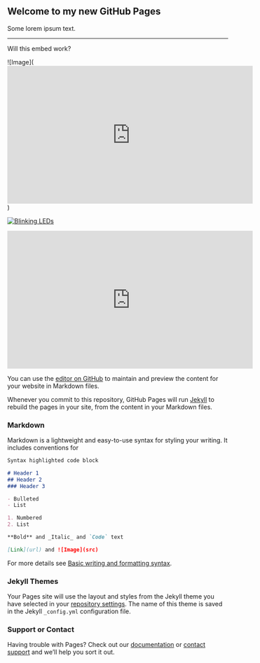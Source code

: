 ## Welcome to my new GitHub Pages

Some lorem ipsum text.

---

Will this embed work?

![Image](<iframe width="560" height="315" src="https://www.youtube.com/embed/1FaT7TCZarg" title="YouTube video player" frameborder="0" allow="accelerometer; autoplay; clipboard-write; encrypted-media; gyroscope; picture-in-picture" allowfullscreen></iframe>)

[![Blinking LEDs](http://img.youtube.com/vi/XAMVzS13HY0/0.jpg)](http://www.youtube.com/watch?v=XAMVzS13HY0 "Blinking LEDs")


<iframe width="560" height="315" src="https://www.youtube.com/embed/1FaT7TCZarg" title="YouTube video player" frameborder="0" allow="accelerometer; autoplay; clipboard-write; encrypted-media; gyroscope; picture-in-picture" allowfullscreen></iframe>



You can use the [editor on GitHub](https://github.com/kwhite2/nycdh2022github/edit/gh-pages/index.md) to maintain and preview the content for your website in Markdown files.

Whenever you commit to this repository, GitHub Pages will run [Jekyll](https://jekyllrb.com/) to rebuild the pages in your site, from the content in your Markdown files.

### Markdown

Markdown is a lightweight and easy-to-use syntax for styling your writing. It includes conventions for

```markdown
Syntax highlighted code block

# Header 1
## Header 2
### Header 3

- Bulleted
- List

1. Numbered
2. List

**Bold** and _Italic_ and `Code` text

[Link](url) and ![Image](src)
```

For more details see [Basic writing and formatting syntax](https://docs.github.com/en/github/writing-on-github/getting-started-with-writing-and-formatting-on-github/basic-writing-and-formatting-syntax).

### Jekyll Themes

Your Pages site will use the layout and styles from the Jekyll theme you have selected in your [repository settings](https://github.com/kwhite2/nycdh2022github/settings/pages). The name of this theme is saved in the Jekyll `_config.yml` configuration file.

### Support or Contact

Having trouble with Pages? Check out our [documentation](https://docs.github.com/categories/github-pages-basics/) or [contact support](https://support.github.com/contact) and we’ll help you sort it out.
